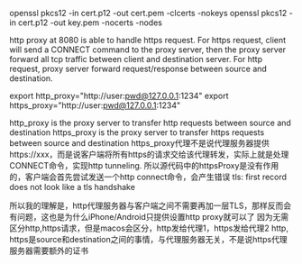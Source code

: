 openssl pkcs12 -in cert.p12 -out cert.pem -clcerts -nokeys
openssl pkcs12 -in cert.p12 -out key.pem -nocerts -nodes


http proxy at 8080 is able to handle https request.
For https request, client will send a CONNECT command to the proxy server, then the proxy server 
forward all tcp traffic between client and destination server.
For http request, proxy server forward request/response between source and destination. 


export http_proxy="http://user:pwd@127.0.0.1:1234"
export https_proxy="http://user:pwd@127.0.0.1:1234"

http_proxy is the proxy server to transfer http requests between source and destination
https_proxy is the proxy server to transfer https requests between source and destination
https_proxy代理不是说代理服务器提供 https://xxx，而是说客户端将所有https的请求交给该代理转发，实际上就是处理CONNECT命令，实现http tunneling. 
所以源代码中的httpsProxy是没有作用的，客户端会首先尝试发送一个http connect命令，会产生错误 tls: first record does not look like a tls handshake 

所以我的理解是，http代理服务器与客户端之间不需要再加一层TLS，那样反而会有问题，这也是为什么iPhone/Android只提供设置http proxy就可以了
因为无需区分http,https请求，但是macos会区分，http发给代理1，https发给代理2
http, https是source和destination之间的事情，与代理服务器无关，不是说https代理服务器需要额外的证书
